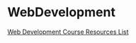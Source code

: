 # WebDevelopment
[Web Development Course Resources List](https://www.appbrewery.co/p/web-development-course-resources/)
